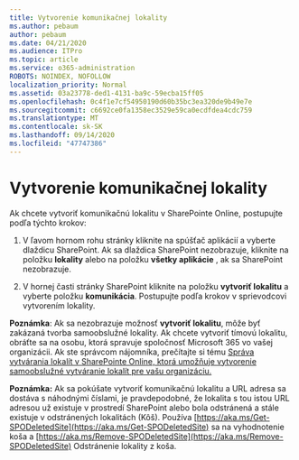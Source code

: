 ```yaml
---
title: Vytvorenie komunikačnej lokality
ms.author: pebaum
author: pebaum
ms.date: 04/21/2020
ms.audience: ITPro
ms.topic: article
ms.service: o365-administration
ROBOTS: NOINDEX, NOFOLLOW
localization_priority: Normal
ms.assetid: 03a23778-ded1-4131-ba9c-59ecba15ff05
ms.openlocfilehash: 0c4f1e7cf54950190d60b35bc3ea320de9b49e7e
ms.sourcegitcommit: c6692ce0fa1358ec3529e59ca0ecdfdea4cdc759
ms.translationtype: MT
ms.contentlocale: sk-SK
ms.lasthandoff: 09/14/2020
ms.locfileid: "47747386"
---
```

# <a name="create-a-communication-site"></a>Vytvorenie komunikačnej lokality

Ak chcete vytvoriť komunikačnú lokalitu v SharePointe Online, postupujte podľa týchto krokov: 
  
1. V ľavom hornom rohu stránky kliknite na spúšťač aplikácií a vyberte dlaždicu SharePoint. Ak sa dlaždica SharePoint nezobrazuje, kliknite na položku **lokality** alebo na položku **všetky aplikácie** , ak sa SharePoint nezobrazuje. 
    
2. V hornej časti stránky SharePoint kliknite na položku **vytvoriť lokalitu** a vyberte položku **komunikácia**. Postupujte podľa krokov v sprievodcovi vytvorením lokality. 
    
 **Poznámka**: Ak sa nezobrazuje možnosť **vytvoriť lokalitu**, môže byť zakázaná tvorba samoobslužné lokality. Ak chcete vytvoriť tímovú lokalitu, obráťte sa na osobu, ktorá spravuje spoločnosť Microsoft 365 vo vašej organizácii. Ak ste správcom nájomníka, prečítajte si tému [Správa vytvárania lokalít v SharePointe Online, ktorá umožňuje vytvorenie samoobslužné vytváranie lokalít pre vašu organizáciu.](https://go.microsoft.com/fwlink/?linkid=2018780)
  
 **Poznámka:** Ak sa pokúšate vytvoriť komunikačnú lokalitu a URL adresa sa dostáva s náhodnými číslami, je pravdepodobné, že lokalita s tou istou URL adresou už existuje v prostredí SharePoint alebo bola odstránená a stále existuje v odstránených lokalitách (Kôš). Používa [https://aka.ms/Get-SPODeletedSite](https://aka.ms/Get-SPODeletedSite) sa na vyhodnotenie koša a [https://aka.ms/Remove-SPODeletedSite](https://aka.ms/Remove-SPODeletedSite) Odstránenie lokality z koša. 
  

